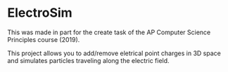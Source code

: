 # ElectroSim
This was made in part for the create task of the AP Computer Science Principles course (2019).

This project allows you to add/remove eletrical point charges in 3D space and simulates particles traveling along the electric field.
